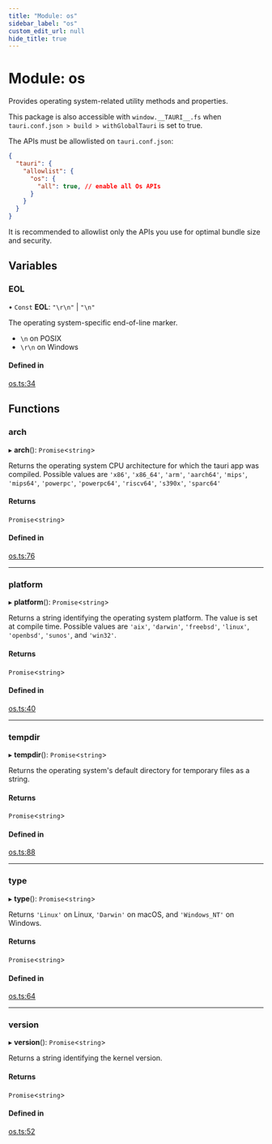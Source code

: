 ```yaml
---
title: "Module: os"
sidebar_label: "os"
custom_edit_url: null
hide_title: true
---
```


# Module: os

Provides operating system-related utility methods and properties.

This package is also accessible with `window.__TAURI__.fs` when `tauri.conf.json > build > withGlobalTauri` is set to true.

The APIs must be allowlisted on `tauri.conf.json`:
```json
{
  "tauri": {
    "allowlist": {
      "os": {
        "all": true, // enable all Os APIs
      }
    }
  }
}
```
It is recommended to allowlist only the APIs you use for optimal bundle size and security.

## Variables

### EOL

• `Const` **EOL**: ``"\r\n"`` \| ``"\n"``

The operating system-specific end-of-line marker.
- `\n` on POSIX
- `\r\n` on Windows

#### Defined in

[os.ts:34](https://github.com/tauri-apps/tauri/blob/40d08a6/tooling/api/src/os.ts#L34)

## Functions

### arch

▸ **arch**(): `Promise`<`string`\>

Returns the operating system CPU architecture for which the tauri app was compiled. Possible values are `'x86'`, `'x86_64'`, `'arm'`, `'aarch64'`, `'mips'`, `'mips64'`, `'powerpc'`, `'powerpc64'`, `'riscv64'`, `'s390x'`, `'sparc64'`

#### Returns

`Promise`<`string`\>

#### Defined in

[os.ts:76](https://github.com/tauri-apps/tauri/blob/40d08a6/tooling/api/src/os.ts#L76)

___

### platform

▸ **platform**(): `Promise`<`string`\>

Returns a string identifying the operating system platform.
The value is set at compile time. Possible values are `'aix'`, `'darwin'`, `'freebsd'`, `'linux'`, `'openbsd'`, `'sunos'`, and `'win32'`.

#### Returns

`Promise`<`string`\>

#### Defined in

[os.ts:40](https://github.com/tauri-apps/tauri/blob/40d08a6/tooling/api/src/os.ts#L40)

___

### tempdir

▸ **tempdir**(): `Promise`<`string`\>

Returns the operating system's default directory for temporary files as a string.

#### Returns

`Promise`<`string`\>

#### Defined in

[os.ts:88](https://github.com/tauri-apps/tauri/blob/40d08a6/tooling/api/src/os.ts#L88)

___

### type

▸ **type**(): `Promise`<`string`\>

Returns `'Linux'` on Linux, `'Darwin'` on macOS, and `'Windows_NT'` on Windows.

#### Returns

`Promise`<`string`\>

#### Defined in

[os.ts:64](https://github.com/tauri-apps/tauri/blob/40d08a6/tooling/api/src/os.ts#L64)

___

### version

▸ **version**(): `Promise`<`string`\>

Returns a string identifying the kernel version.

#### Returns

`Promise`<`string`\>

#### Defined in

[os.ts:52](https://github.com/tauri-apps/tauri/blob/40d08a6/tooling/api/src/os.ts#L52)
